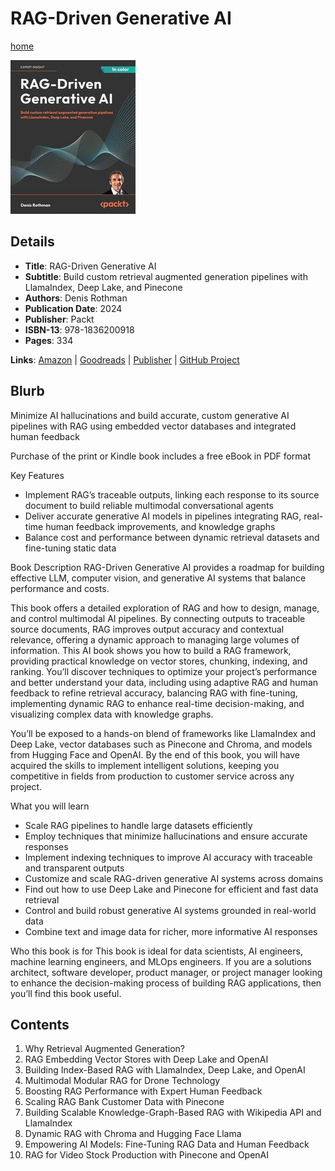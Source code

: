 # RAG-Driven Generative AI

[home](../)

![Cover Image](rag-driven-generative-ai.jpeg)

## Details

* **Title**: RAG-Driven Generative AI
* **Subtitle**: Build custom retrieval augmented generation pipelines with LlamaIndex, Deep Lake, and Pinecone
* **Authors**: Denis Rothman
* **Publication Date**: 2024
* **Publisher**: Packt
* **ISBN-13**: 978-1836200918
* **Pages**: 334


**Links**: [Amazon](https://a.co/d/2zjaDK4) |
[Goodreads](https://www.goodreads.com/book/show/214330235-rag-driven-generative-ai) |
[Publisher](https://www.packtpub.com/en-us/product/rag-driven-generative-ai-9781836200918) |
[GitHub Project](https://github.com/Denis2054/RAG-Driven-Generative-AI)

## Blurb

Minimize AI hallucinations and build accurate, custom generative AI pipelines with RAG using embedded vector databases and integrated human feedback

Purchase of the print or Kindle book includes a free eBook in PDF format

Key Features
* Implement RAG’s traceable outputs, linking each response to its source document to build reliable multimodal conversational agents
* Deliver accurate generative AI models in pipelines integrating RAG, real-time human feedback improvements, and knowledge graphs
* Balance cost and performance between dynamic retrieval datasets and fine-tuning static data

Book Description
RAG-Driven Generative AI provides a roadmap for building effective LLM, computer vision, and generative AI systems that balance performance and costs.

This book offers a detailed exploration of RAG and how to design, manage, and control multimodal AI pipelines. By connecting outputs to traceable source documents, RAG improves output accuracy and contextual relevance, offering a dynamic approach to managing large volumes of information. This AI book shows you how to build a RAG framework, providing practical knowledge on vector stores, chunking, indexing, and ranking. You’ll discover techniques to optimize your project’s performance and better understand your data, including using adaptive RAG and human feedback to refine retrieval accuracy, balancing RAG with fine-tuning, implementing dynamic RAG to enhance real-time decision-making, and visualizing complex data with knowledge graphs.

You’ll be exposed to a hands-on blend of frameworks like LlamaIndex and Deep Lake, vector databases such as Pinecone and Chroma, and models from Hugging Face and OpenAI. By the end of this book, you will have acquired the skills to implement intelligent solutions, keeping you competitive in fields from production to customer service across any project.

What you will learn
* Scale RAG pipelines to handle large datasets efficiently
* Employ techniques that minimize hallucinations and ensure accurate responses
* Implement indexing techniques to improve AI accuracy with traceable and transparent outputs
* Customize and scale RAG-driven generative AI systems across domains
* Find out how to use Deep Lake and Pinecone for efficient and fast data retrieval
* Control and build robust generative AI systems grounded in real-world data
* Combine text and image data for richer, more informative AI responses

Who this book is for
This book is ideal for data scientists, AI engineers, machine learning engineers, and MLOps engineers. If you are a solutions architect, software developer, product manager, or project manager looking to enhance the decision-making process of building RAG applications, then you’ll find this book useful.

## Contents

1. Why Retrieval Augmented Generation?
2. RAG Embedding Vector Stores with Deep Lake and OpenAI
3. Building Index-Based RAG with LlamaIndex, Deep Lake, and OpenAI
4. Multimodal Modular RAG for Drone Technology
5. Boosting RAG Performance with Expert Human Feedback
6. Scaling RAG Bank Customer Data with Pinecone
7. Building Scalable Knowledge-Graph-Based RAG with Wikipedia API and LlamaIndex
8. Dynamic RAG with Chroma and Hugging Face Llama
9. Empowering AI Models: Fine-Tuning RAG Data and Human Feedback
10. RAG for Video Stock Production with Pinecone and OpenAI
